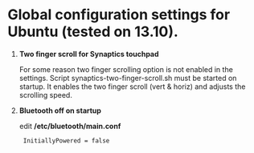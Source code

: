 Global configuration settings for Ubuntu (tested on 13.10).
=================

1.	**Two finger scroll for Synaptics touchpad**

	For some reason two finger scrolling option is not enabled in the settings.
Script synaptics-two-finger-scroll.sh must be started on startup. It enables the 
two finger scroll (vert & horiz) and adjusts the scrolling speed.


2.	**Bluetooth off on startup**

	edit **/etc/bluetooth/main.conf**

    	 InitiallyPowered = false


